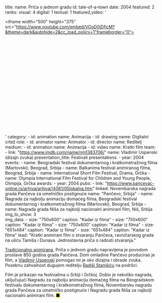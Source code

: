 title: 
    name: Priča o jednom gradu
id: tale-of-a-town
date: 2004
featured: 2
ranks:
    visual: 4
    digital: 1
    textual: 1
featured_video: '<style>.codegena{position:relative;width:100%;height:0;padding-bottom:75%;}.codegena iframe{position:absolute;top:0;left:0;width:100%;height:100%;}</style><div class="codegena"><iframe width="500" height="375" src="https://www.youtube.com/embed/VOoD0jDfjcM?&theme=dark&autohide=2&cc_load_policy=1"frameborder="0"></iframe></div>'
category: 
    - id: animation
      name: Animacija
    - id: drawing
      name: Digitalni crtež
role:
    - id: animator
      name: Animator
    - id: director
      name: Reditelj
medium:
    - id: animation
      name: Animacija
    - id: video
      name: Kratki film
team:
    - link: "https://www.imdb.com/name/nm1383706/"
      name: Vladimir Uspenski (dizajn zvuka)
presentation_title: Festivali
presentations:
    - year: 2004
      events:
        - name: <span class='italic-style'>Beogradski festival dokumentarnog i kratkometražnog filma</span> (Martovski), Beograd, Srbija
        - name: <span class='italic-style'>Balkanima festival animiranog filma</span>, Beograd, Srbija
        - name: <span class='italic-style'>International Short Film Festival</span>, Drama, Grčka
        - name: <span class='italic-style'>Olympia International Film Festival for Children and Young People</span>, Olimpija, Grčka
awards:
    - year: 2004
      pubs:
        - link: "https://www.pancevac-online.rs/arhiva/arhiva/!4061/05lokalna.htm"
          linked: Novembarska nagrada grada Pančeva za umetničko postignuće
          name: "Pančevo, Srbija"
        - name: <span class='italic-style'>Nagrada za najbolju animaciju domaćeg filma</span>, Beogradski festival dokumentarnog i kratkometražnog filma (Martovski), Beograd, Srbija
        - name: <span class='italic-style'>Nagrada grada Niša za najbolji nacionalni animirani film</span>, Niš, Srbija
img_to_show: 3       
img_data:
    - size: "750x600"
      caption: "Kadar iz filma"
    - size: "750x600"
      caption: "Kadar iz filma"
    - size: "750x600"
      caption: "Kadar iz filma"
    - size: "651x484"
      caption: "Kadar iz filma"
    - size: "651x484"
      caption: "Kadar iz filma"
lead: "Kratki animirani film o stvaranju Pančeva, ravničarskog grada na ušću Tamiša i Dunava. Jednostavna priča o radosti stvaranja."

<a href='https://en.wikipedia.org/wiki/Traditional_animation' target='_blank'>Tradicionalno animirana</a>, <span class='italic-style'>Priča o jednom gradu</span> napravljena je povodom proslave 850 godina grada Pančeva. Dom omladine Pančevo producirao je film, a <a href='https://www.imdb.com/name/nm1383706/' target='_blank'>Vladimir Uspenski</a> pomogao mi je oko dizajna i obrade zvuka. Posebnu zahvalnost dugujem reditelju <a href='https://www.pancevac-online.rs/arhiva/index.php?module=section&issue_id=313&id=15' target='_blank'>Radiši Stanišiću</a> na podršci.

Film je prikazan na festivalima u Srbiji i Grčkoj. Dobio je nekoliko nagrada, uključujući Nagradu za najbolju animaciju domaćeg filma na Beogradskom festivalu dokumentarnog i kratkometražnog filma, Novembarsku nagradu grada Pančeva za umetničko postignuće i Nagradu grada Niša za najbolji nacionalni animirani film. <mark>&#9632;</mark>